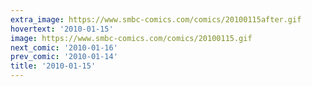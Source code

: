```yaml
---
extra_image: https://www.smbc-comics.com/comics/20100115after.gif
hovertext: '2010-01-15'
image: https://www.smbc-comics.com/comics/20100115.gif
next_comic: '2010-01-16'
prev_comic: '2010-01-14'
title: '2010-01-15'
---
```


